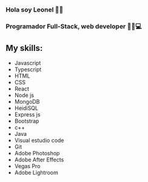 ### Hola soy Leonel 👋:cowboy_hat_face:
### Programador Full-Stack, web developer :man_technologist::computer:

## My skills:
- Javascript
- Typescript
- HTML
- CSS
- React
- Node js
- MongoDB
- HeidiSQL
- Express js
- Bootstrap
- c++
- Java
- Visual estudio code
- Git
- Adobe Photoshop
- Adobe After Effects
- Vegas Pro
- Adobe Lightroom

<!--
**Leonelsk8/Leonelsk8** is a ✨ _special_ ✨ repository because its `README.md` (this file) appears on your GitHub profile.

Here are some ideas to get you started:

- 🔭 I’m currently working on ...
- 🌱 I’m currently learning ...
- 👯 I’m looking to collaborate on ...
- 🤔 I’m looking for help with ...
- 💬 Ask me about ...
- 📫 How to reach me: ...
- 😄 Pronouns: ...
- ⚡ Fun fact: ...
-->
